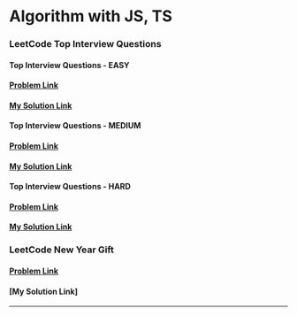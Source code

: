 # Algorithm with JS, TS

### LeetCode Top Interview Questions
#### Top Interview Questions - EASY
#### [Problem Link](https://leetcode.com/explore/interview/card/top-interview-questions-easy/)
#### [My Solution Link](https://github.com/YUJO42/Algorithm_with_JS/tree/master/LeetCode/Top_Interview_Questions_EASY)

#### Top Interview Questions - MEDIUM
#### [Problem Link](https://leetcode.com/explore/interview/card/top-interview-questions-medium/)
#### [My Solution Link](https://github.com/YUJO42/Algorithm_with_JS/tree/master/LeetCode/Top_Interview_Questions_MEDIUM)

#### Top Interview Questions - HARD
#### [Problem Link](https://leetcode.com/explore/interview/card/top-interview-questions-hard/)
#### [My Solution Link](https://github.com/YUJO42/Algorithm_with_JS/tree/master/LeetCode/Top_Interview_Questions_HARD)

### LeetCode New Year Gift
#### [Problem Link](https://leetcode.com/explore/interview/card/top-interview-questions-hard/)
#### [My Solution Link]
___
